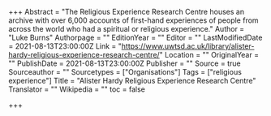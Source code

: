 +++
Abstract = "The Religious Experience Research Centre houses an archive with over 6,000 accounts of first-hand experiences of people from across the world who had a spiritual or religious experience."
Author = "Luke Burns"
Authorpage = ""
EditionYear = ""
Editor = ""
LastModifiedDate = 2021-08-13T23:00:00Z
Link = "https://www.uwtsd.ac.uk/library/alister-hardy-religious-experience-research-centre/"
Location = ""
OriginalYear = ""
PublishDate = 2021-08-13T23:00:00Z
Publisher = ""
Source = true
Sourceauthor = ""
Sourcetypes = ["Organisations"]
Tags = ["religious experience"]
Title = "Alister Hardy Religious Experience Research Centre"
Translator = ""
Wikipedia = ""
toc = false

+++
